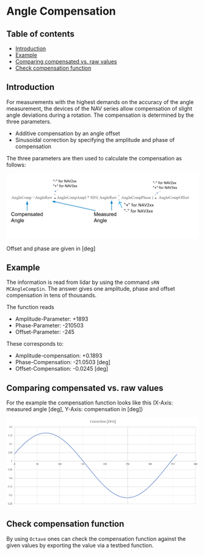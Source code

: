 # Angle Compensation
## Table of contents

- [Introduction](#introduction)
- [Example](#example)
- [Comparing compensated vs. raw values](#comparing-compensated-vs-raw-values)
- [Check compensation function](#check-compensation-function)

## Introduction

For measurements with the highest demands on the accuracy of the angle measurement, the devices of the NAV series allow compensation of slight angle deviations during a rotation. The compensation is determined by the three parameters. 
* Additive compensation by an angle offset
* Sinusoidal correction by specifying the amplitude and phase of compensation

The three parameters are then used to calculate the compensation as follows:

 ![Formula for angle compensation](angle_compensation/angle_compensation_000.png)

Offset and phase are given in [deg]

## Example

The information is read from lidar by using the command `sRN MCAngleCompSin`.
The answer gives one amplitude, phase and offset compensation in tens of thousands. 

The function reads
* Amplitude-Parameter: +1893
* Phase-Parameter: -210503
* Offset-Parameter: -245

These corresponds to:
* Amplitude-compensation: +0.1893
* Phase-Compensation: -21.0503 [deg]
* Offset-Compensation: -0.0245 [deg]

## Comparing compensated vs. raw values

For the example the compensation function looks like this (X-Axis: measured angle [deg], Y-Axis: compensation in [deg])

 ![Plot of compensation function (example)](angle_compensation/angle_compensation_001.png)

## Check compensation function

By using `Octave` ones can check the compensation function against the given values by exporting the value via a testbed function.
<!--
   40 a = dlmread("angle_compensation_debug.csv",';',1,0);
   41 size(a)
   42 a
   43 mean(a(:,3))
   44 a3 = a(:,3)-mean(a(:,3))
   45 mean(a3)
   46 S3 = fft(a3)
   47 plot(abs(S3))
   48 abs(S3)
   49 S3(1)
   50 S3(2)
   51 abs(S3(2))/360
   52 abs(S3(2))/360*2
   53 angle(S3(2))
   54 angle(S3(2))/pi*180
   55 angle(S3(2))/pi*180 - 90
   56 angle(S3(2))/pi*180 + 90
   57 plot(a(:,1),a(:,3))
   58 title "compensation example"
-> 


## Coordinate systems

For a better understanding of the data sheets of the different lidar systems the following drawings compare the different coordinate systems. Usually the scanners rotate counter-clockwise. The scanners of the NAV3xx series rotate clockwise. All coordinate systems following but the right-hand rule, if the axis definition as shown in the picture is used. 
 ![Used coordinate systems](angle_compensation/3d_coordinate_system_comp.png)

By means of simple matrix operations all axis orientations can be transformed into each other. But since we are only interested in the angle around the Z-axis, the conversions can be done as follows:








